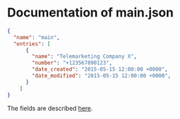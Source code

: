 # Documentation of main.json
```json
{ 
  "name": "main",
  "entries": [ 
      { 
        "name": "Telemarketing Company X",
        "number": "+123567890123",
        "date_created": "2015-05-15 12:00:00 +0000",
        "date_modified": "2015-05-15 12:00:00 +0000",
      }
    ]
}
```
The fields are described [here](etc/callblocker/blacklists/blacklist/README.md).

